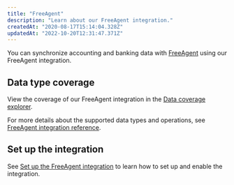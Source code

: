 ```yaml
---
title: "FreeAgent"
description: "Learn about our FreeAgent integration."
createdAt: "2020-08-17T15:14:04.328Z"
updatedAt: "2022-10-20T12:31:47.371Z"
---
```


You can synchronize accounting and banking data with <a className="external" href="https://www.freeagent.com/" target="_blank">FreeAgent</a> using our FreeAgent integration.

## Data type coverage

View the coverage of our FreeAgent integration in the <a className="external" href="https://knowledge.codat.io/supported-features/accounting?view=tab-by-integration&integrationKey=fbrh" target="_blank">Data coverage explorer</a>.

For more details about the supported data types and operations, see [FreeAgent integration reference](/freeagent-integration-reference).

## Set up the integration

See [Set up the FreeAgent integration](/accounting-freeagent-setup) to learn how to set up and enable the integration.
